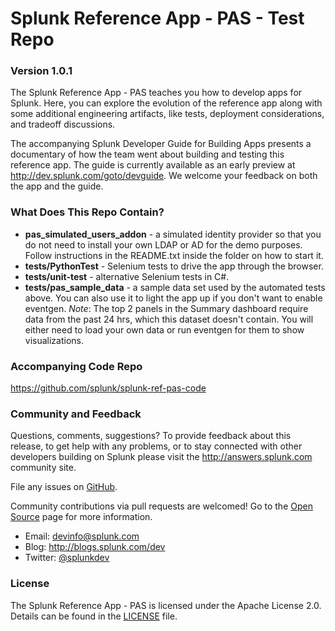 # Splunk Reference App - PAS - Test Repo 
### Version 1.0.1

The Splunk Reference App - PAS teaches you how to develop apps for Splunk. Here, you can explore the evolution of the reference app along with some additional engineering artifacts, like tests, deployment considerations, and tradeoff discussions.

The accompanying Splunk Developer Guide for Building Apps presents a documentary of how the team went about building and testing this reference app. The guide is currently available as an early preview at <http://dev.splunk.com/goto/devguide>. We welcome your feedback on both the app and the guide.

### What Does This Repo Contain?
* **pas_simulated_users_addon** - a simulated identity provider so that you do not need to install your own LDAP or AD for the demo purposes. Follow instructions in the README.txt inside the folder on how to start it.
* **tests/PythonTest** - Selenium tests to drive the app through the browser.
* **tests/unit-test** - alternative Selenium tests in C#.
* **tests/pas_sample_data** - a sample data set used by the automated tests above. You can also use it to light the app up if you don't want to enable eventgen. 
_Note_: The top 2 panels in the Summary dashboard require data from the past 24 hrs, which this dataset doesn't contain. You will either need to load your own data or run eventgen for them to show visualizations.

### Accompanying Code Repo
<https://github.com/splunk/splunk-ref-pas-code>

### Community and Feedback
Questions, comments, suggestions? To provide feedback about this release, to get help with any problems, or to stay connected with other developers building on Splunk please visit the <http://answers.splunk.com> community site. 

File any issues on [GitHub](https://github.com/splunk/splunk-ref-pas-test/issues).

Community contributions via pull requests are welcomed! Go to the 
[Open Source](http://dev.splunk.com/view/opensource/SP-CAAAEDM) page for more information. 

* Email: devinfo@splunk.com
* Blog: <http://blogs.splunk.com/dev>
* Twitter: [@splunkdev](http://twitter.com/splunkdev)

### License

The Splunk Reference App - PAS is licensed under the Apache License 2.0. Details can be found in the [LICENSE](https://github.com/splunk/splunk-ref-pas-code/blob/master/LICENSE) file.
